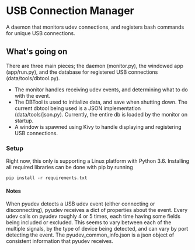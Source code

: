 # USB Connection Manager
A daemon that monitors udev connections, and registers bash commands for unique USB connections.

## What's going on
There are three main pieces; the daemon (monitor.py), the windowed app (app/run.py), and the database for registered USB connections (data/tools/dbtool.py).

- The monitor handles receiving udev events, and determining what to do with the event.
- The DBTool is used to initialize data, and save when shutting down. The current dbtool being used is a JSON implementation (data/tools/json.py). Currently, the entire db is loaded by the monitor on startup.
- A window is spawned using Kivy to handle displaying and registering USB connections.

### Setup
Right now, this only is supporting a Linux platform with Python 3.6. Installing all required libraries can be done with pip by running
```
pip install -r requirements.txt
```

#### Notes
When pyudev detects a USB udev event (either connecting or disconnecting), pyudev receives a dict of properties about the event. Every udev calls on pyudev roughly 4 or 5 times, each time having some fields being included or excluded. This seems to vary between each of the multiple signals, by the type of device being detected, and can vary by port detecting the event. The pyudev_common_info.json is a json object of consistent information that pyudev receives.